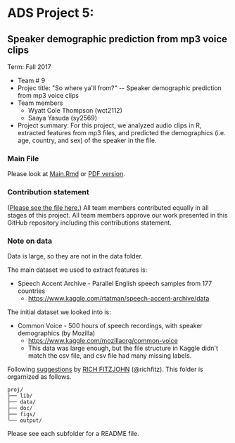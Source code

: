 # ADS Project 5: 
## Speaker demographic prediction from mp3 voice clips

Term: Fall 2017

+ Team # 9
+ Projec title: "So where ya'll from?" -- Speaker demographic prediction from mp3 voice clips
+ Team members
	+ Wyatt Cole Thompson (wct2112)
	+ Saaya Yasuda (sy2569)
+ Project summary: For this project, we analyzed audio clips in R, extracted features from mp3 files, and predicted the demographics (i.e. age, country, and sex) of the speaker in the file.


### Main File
Please look at [Main.Rmd](/doc/Main.Rmd) or [PDF version](/doc/Main.pdf).

### Contribution statement
([Please see the file here.](doc/a_note_on_contributions.md)) All team members contributed equally in all stages of this project. All team members approve our work presented in this GitHub repository including this contributions statement. 


### Note on data
Data is large, so they are not in the data folder.

The main dataset we used to extract features is: 
+ Speech Accent Archive - Parallel English speech samples from 177 countries
	+ https://www.kaggle.com/rtatman/speech-accent-archive/data

The initial dataset we looked into is:
+ Common Voice - 500 hours of speech recordings, with speaker demographics (by Mozilla)
	+ https://www.kaggle.com/mozillaorg/common-voice
	+ This data was large enough, but the file structure in Kaggle didn't match the csv file, and csv file had many missing labels.

Following [suggestions](http://nicercode.github.io/blog/2013-04-05-projects/) by [RICH FITZJOHN](http://nicercode.github.io/about/#Team) (@richfitz). This folder is orgarnized as follows.

```
proj/
├── lib/
├── data/
├── doc/
├── figs/
└── output/
```

Please see each subfolder for a README file.